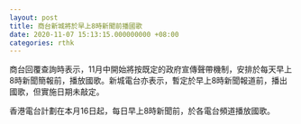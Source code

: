 ```yaml
---
layout: post
title: 商台新城將於早上8時新聞前播國歌　
date: 2020-11-07 15:13:15.000000000 +08:00
categories: rthk
---
```


商台回覆查詢時表示，11月中開始將按既定的政府宣傳聲帶機制，安排於每天早上8時新聞簡報前，播放國歌。新城電台亦表示，暫定於早上8時新聞報道前，播出國歌，但實施日期未敲定。

香港電台計劃在本月16日起，每日早上8時新聞前，於各電台頻道播放國歌。
